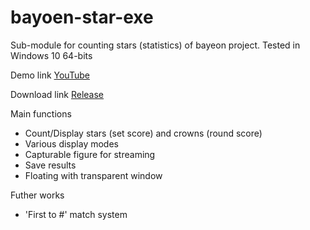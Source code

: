 # bayoen-star-exe
Sub-module for counting stars (statistics) of bayeon project.
Tested in Windows 10 64-bits

Demo link
[YouTube](https://youtu.be/d3a80QGKDsY)

Download link
[Release](https://github.com/bayoen/bayoen-star-exe/releases)


Main functions

- Count/Display stars (set score) and crowns (round score)
- Various display modes
- Capturable figure for streaming
- Save results
- Floating with transparent window

Futher works
- 'First to #' match system

